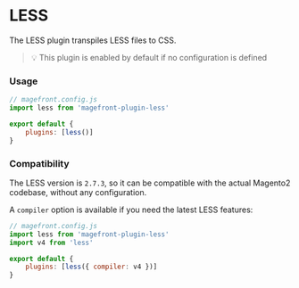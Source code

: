 # LESS

The LESS plugin transpiles LESS files to CSS.

> 💡 This plugin is enabled by default if no configuration is defined

### Usage

```js
// magefront.config.js
import less from 'magefront-plugin-less'

export default {
    plugins: [less()]
}
```

### Compatibility

The LESS version is `2.7.3`, so it can be compatible with the actual Magento2 codebase, without any configuration.

A `compiler` option is available if you need the latest LESS features:

```js
// magefront.config.js
import less from 'magefront-plugin-less'
import v4 from 'less'

export default {
    plugins: [less({ compiler: v4 })]
}
```
